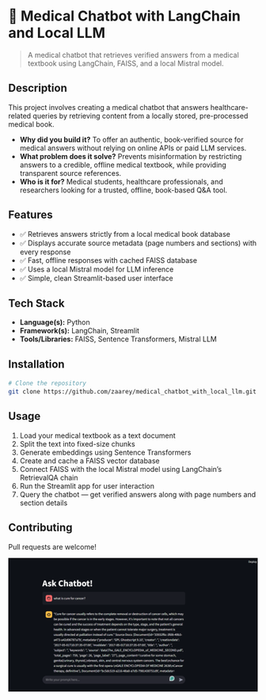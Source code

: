 # 📌 Medical Chatbot with LangChain and Local LLM

> A medical chatbot that retrieves verified answers from a medical textbook using LangChain, FAISS, and a local Mistral model.

## Description

This project involves creating a medical chatbot that answers healthcare-related queries by retrieving content from a locally stored, pre-processed medical book.  

- **Why did you build it?** To offer an authentic, book-verified source for medical answers without relying on online APIs or paid LLM services.  
- **What problem does it solve?** Prevents misinformation by restricting answers to a credible, offline medical textbook, while providing transparent source references.  
- **Who is it for?** Medical students, healthcare professionals, and researchers looking for a trusted, offline, book-based Q&A tool.

## Features

- ✅ Retrieves answers strictly from a local medical book database  
- ✅ Displays accurate source metadata (page numbers and sections) with every response  
- ✅ Fast, offline responses with cached FAISS database  
- ✅ Uses a local Mistral model for LLM inference  
- ✅ Simple, clean Streamlit-based user interface  

## Tech Stack

- **Language(s):** Python  
- **Framework(s):** LangChain, Streamlit  
- **Tools/Libraries:** FAISS, Sentence Transformers, Mistral LLM  

## Installation

```bash
# Clone the repository
git clone https://github.com/zaarey/medical_chatbot_with_local_llm.git
```

## Usage

1. Load your medical textbook as a text document  
2. Split the text into fixed-size chunks  
3. Generate embeddings using Sentence Transformers  
4. Create and cache a FAISS vector database  
5. Connect FAISS with the local Mistral model using LangChain’s RetrievalQA chain  
6. Run the Streamlit app for user interaction  
7. Query the chatbot — get verified answers along with page numbers and section details  

## Contributing

Pull requests are welcome!  

![Alt text](medibot.png) 
